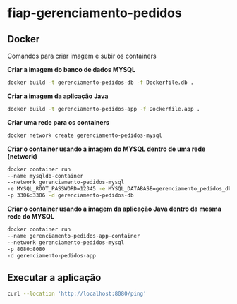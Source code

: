 # fiap-gerenciamento-pedidos

## Docker
Comandos para criar imagem e subir os containers

**Criar a imagem do banco de dados MYSQL**
```sh
docker build -t gerenciamento-pedidos-db -f Dockerfile.db .
```

**Criar a imagem da aplicação Java**
```sh
docker build -t gerenciamento-pedidos-app -f Dockerfile.app .
```
**Criar uma rede para os containers**
```sh
docker network create gerenciamento-pedidos-mysql
```


**Criar o container usando a imagem do MYSQL dentro de uma rede (network)**
```sh
docker container run 
--name mysqldb-container
--network gerenciamento-pedidos-mysql 
-e MYSQL_ROOT_PASSWORD=12345 -e MYSQL_DATABASE=gerenciamento_pedidos_db 
-p 3306:3306 -d gerenciamento-pedidos-db
```

**Criar o container usando a imagem da aplicação Java dentro da mesma rede do MYSQL**
```sh
docker container run 
--name gerenciamento-pedidos-app-container
--network gerenciamento-pedidos-mysql 
-p 8080:8080
-d gerenciamento-pedidos-app
```

## Executar a aplicação
```sh
curl --location 'http://localhost:8080/ping'
```
